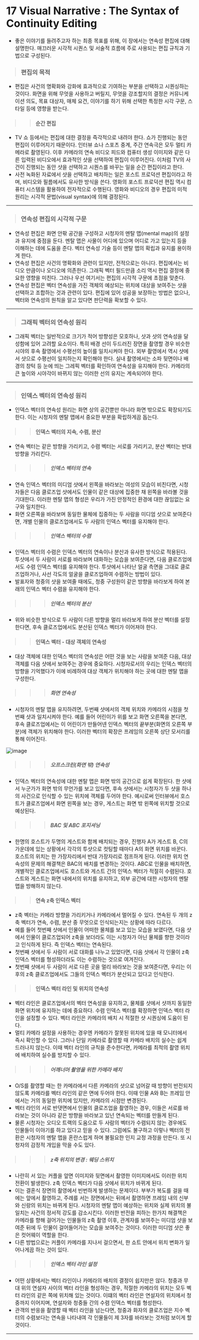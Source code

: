 # 17 Visual Narrative : The Syntax of Continuity Editing 
 * 좋은 이야기를 들려주고자 하는 최종 목표를 위해, 이 장에서는 연속성 편집에 대해 설명한다. 매끄러운 시각적 시퀀스 및 서술적 흐름에 주로 사용되는 편집 규칙과 기법으로 구성된다.
 
> ### 편집의 목적 
 * 편집은 사건의 명확화와 강화에 효과적으로 기여하는 부분을 선택하고 시퀀싱하는 것이다. 화면을 위해 무엇을 사용하고 버릴지, 무엇을 강조할지의 결정은 커뮤니케이션 의도, 목표 대상자, 매체 요건, 이야기를 하기 위해 선택한 특정한 시각 구문, 스타일 등에 영향을 받는다. 
 
> > #### 순간 편집
 * TV 쇼 등에서는 편집에 대한 결정을 즉각적으로 내려야 한다. 쇼가 진행되는 동안 편집이 이루어지기 때문이다. 인터뷰 쇼나 스포츠 중계, 주간 연속극은 모두 멀티 카메라로 촬영된다. 이후 카메라의 연속 비디오 피드와 컴퓨터 생성 이미지와 같은 다른 입력된 비디오에서 효과적인 샷을 선택하여 편집이 이루어진다. 이처럼 TV의 사건이 진행되는 동안 샷을 선택하고 시퀀스를 바꾸는 일을 순간 편집이라고 한다. 
 * 사전 녹화된 자료에서 샷을 선택하고 배치하는 일은 포스트 프로덕션 편집이라고 하며, 비디오와 필름에서도 유사한 방식을 쓴다. 영화의 포스트 프로덕션 편집 역시 컴퓨터 시스템을 활용하여 전자적으로 수행된다. 영화와 비디오의 경우 편집의 미적 원리는 시각적 문법(visual syntax)에 의해 결정된다. 

------------------------------------------

> ### 연속성 편집의 시각적 구문
 * 연속성 편집은 화면 안팎 공간을 구성하고 시청자의 멘탈 맵(mental map)의 설정과 유지에 중점을 둔다. 멘탈 맵은 사물이 어디에 있으며 어디로 가고 있는지 등을 이해하는 데에 도움을 준다. 벡터 연속성 기술 등이 멘탈 맵의 확립과 유지를 용이하게 한다. 
 * 연속성 편집은 사건의 명확화와 관련이 있지만, 전적으로는 아니다. 편집에서는 비디오 만큼이나 오디오에 의존한다. 그래픽 벡터 필드만큼 소리 역시 편집 결정에 중요한 영향을 미친다. 그러나 우선 여기서는 편집의 시각적 구문에 초점을 맞춘다. 
 * 연속성 편집은 벡터 연속성을 가진 객체의 예상되는 위치에 대상을 보여주는 샷을 선택하고 조합하는 것과 관련이 있다. 편집에 있어 성공을 보장하는 방법은 없으나, 벡터와 연속성의 원칙을 알고 있다면 판단력을 확보할 수 있다. 

----------------------------------------

> ### 그래픽 벡터의 연속성 원리
 * 그래픽 벡터는 일반적으로 크기가 적어 방향성은 모호하나, 샷과 샷의 연속성을 달성함에 있어 고려할 요소이다. 특히 배경 선이 두드러진 장면을 촬영할 경우 비슷한 시야의 후속 촬영에서 수평선의 높이를 일치시켜야 한다. 외부 촬영에서 역시 샷에서 샷으로 수평선이 일치하는지 확인해야 한다. 실내 촬영에서는 소파 뒷면이나 배경의 창턱 등 눈에 띄는 그레픽 벡터를 확인하여 연속성을 유지해야 한다. 카메라의 큰 높이와 시야각이 바뀌지 않는 이러한 선의 유지는 계속되어야 한다. 

----------------------------------------

> ### 인덱스 벡터의 연속성 원리
 * 인덱스 벡터의 연속성 원리는 화면 상의 공간뿐만 아니라 화면 밖으로도 확장되기도 한다. 이는 시청자의 멘탈 맵에서 중요한 부분을 확립하게끔 돕는다. 

> > #### 인덱스 벡터의 지속, 수렴, 분산
 * 연속 벡터는 같은 방향을 가리키고, 수렴 벡터는 서로를 가리키고, 분산 벡터는 반대 방향을 가리킨다. 
 
> > > ##### 인덱스 벡터의 연속
 * 연속 인덱스 벡터의 미디엄 샷에서 왼쪽을 바라보는 여성의 모습이 비친다면, 시청자들은 다음 클로즈업 샷에서도 인물이 같은 대상에 집중한 채 왼쪽을 바라볼 것을 기대한다. 이러한 멘탈 맵의 형성은 우리가 가진 안정적인 환경에 대한 끊임없는 요구와 일치한다. 
 * 화면 오른쪽을 바라보며 동일한 물체에 집중하는 두 사람을 미디엄 샷으로 보여준다면, 개별 인물의 클로즈업에서도 두 사람의 인덱스 벡터를 유지해야 한다. 

> > > ##### 인덱스 벡터의 수렴
 * 인덱스 벡터의 수렴은 인덱스 벡터의 연속이나 분산과 유사한 방식으로 적용된다. 투샷에서 두 사람이 서로를 바라보며 대화하는 모습을 보여준다면, 다음 클로즈업에서도 수렴 인덱스 벡터를 유지해야 한다. 투샷에서 나타난 얼굴 측면을 그대로 클로즈업하거나, 사선 각도의 얼굴을 클로즈업하여 수렴하는 방법이 있다. 
 * 발표자와 청중의 샷을 보여줄 때에도, 청중 구성원이 같은 방향을 바라보게 하여 본래의 인덱스 벡터 수렴을 유지해야 한다. 

> > > ##### 인덱스 벡터의 분산
 * 위와 비슷한 방식으로 두 사람이 다른 방향을 멀리 바라보게 하여 분산 벡터를 설정한다면, 후속 클로즈업에서도 분산된 인덱스 벡터가 이어져야 한다. 


> > #### 인덱스 벡터 - 대상 객체의 연속성
 * 대상 객체에 대한 인덱스 벡터의 연속성은 어떤 것을 보는 사람을 보여준 다음, 대상 객체를 다음 샷에서 보여주는 경우에 중요하다. 시청자로서의 우리는 인덱스 벡터의 방향을 기억했다가 이에 비례하여 대상 객체가 위치해야 하는 곳에 대한 멘탈 맵을 구성한다. 


> > > ##### 화면 연속성
 * 시청자의 멘탈 맵을 유지하려면, 두번째 샷에서의 객체 위치와 카메라의 시점을 첫번째 샷과 일치시켜야 한다. 예를 들어 어린이가 위를 보고 화면 오른쪽을 본다면, 후속 클로즈업에서는 이 어린이가 만들어넨 인덱스 벡터의 끝부분(화면의 오른쪽 부분)에 객체가 위치해야 한다. 이러한 벡터의 확장은 프레임의 오른쪽 상단 모서리를 통해 이어진다. 
 
 ![image](https://user-images.githubusercontent.com/80778903/114512506-2670d400-9c74-11eb-88f4-00d251d37b96.png)

> > > ##### 오프스크린(화면 밖) 연속성
 * 인덱스 벡터의 연속성에 대한 멘탈 맵은 화면 밖의 공간으로 쉽게 확장된다. 한 샷에서 누군가가 화면 밖의 무언가를 보고 있다면, 후속 샷에서는 시청자가 두 샷을 하나의 사건으로 인식할 수 있는 위치에 객체를 두어야 한다. 예시로써 인터뷰에서 호스트가 클로즈업에서 화면 왼쪽을 보는 경우, 게스트는 화면 밖 왼쪽에 위치할 것으로 예상된다. 


> > > ##### BAC 및 ABC 포지셔닝
 * 한명의 호스트가 두명의 게스트와 함께 배치되는 경우, 진행자 A가 게스트 B, C의 가운데에 있는 상황에서 각각의 투샷으로 컷팅할 때마다 A의 화면 위치를 바꾼다. 호스트의 위치는 한 가장자리에서 반대 가장자리로 점프하게 된다. 이러한 위치 연속성의 문제의 해결책은 BAC의 배치를 변경하는 것이다. ABC로 인물을 배치하면, 개별적인 클로즈업에서도 호스트와 게스트 간의 인덱스 벡터가 적절히 수렴된다. 호스트와 게스트는 화면 내에서의 위치를 유지하고, 외부 공간에 대한 시청자의 멘탈 맵을 방해하지 않는다. 


> > #### 연속 z축 인덱스 벡터
 * z축 벡터는 카메라 방향을 가리키거나 카메라에서 멀어질 수 있다. 연속된 두 개의 z축 벡터가 연속, 수렴, 분산 중 무엇으로 인식되는지는 상황에 따라 다르다. 
 * 예를 들어 첫번째 샷에서 인물이 어떠한 물체를 보고 있는 모습을 보였다면, 다음 샷에서 인물이 클로즈업되어 z축을 보더라도 이는 시청자가 아닌 물체를 향한 것이라고 인식하게 된다. 즉 인덱스 벡터는 연속된다. 
 * 첫번째 샷에서 두 사람이 서로 대화를 나누고 있었다면, 다음 샷에서 각 인물이 z축 인덱스 벡터를 형성하더라도 이는 수렴하는 것으로 여겨진다. 
 * 첫번째 샷에서 두 사람이 서로 다른 곳을 멀리 바라보는 것을 보여준다면, 우리는 이후의 z축 클로즈업에서도 그들의 인덱스 벡터가 분산되고 있다고 인식한다. 


> > #### 인덱스 벡터 라인 및 위치의 연속성
 * 벡터 라인은 클로즈업에서의 벡터 연속성을 유지하고, 물체를 샷에서 샷까지 동일한 화면 위치에 유지하는 데에 중요하다. 수렴 인덱스 벡터를 확장하면 인덱스 벡터 라인을 설정할 수 있다. 벡터 라인은 카메라의 배치 시 적절한 샷 시퀀싱에 도움이 된다. 
 * 멀티 카메라 설정을 사용하는 경우엔 카메라가 잘못된 위치에 있을 때 모니터에서 즉시 확인할 수 있다. 그러나 단일 카메라로 촬영할 때 카메라 배치의 실수는 쉽게 드러나지 않는다. 이때 벡터 라인의 규칙을 준수한다면, 카메라를 최적의 촬영 위치에 배치하여 실수를 방지할 수 있다. 


> > > ##### 어깨너머 촬영을 위한 카메라 배치
 * O/S를 촬영할 때는 한 카메라에서 다른 카메라의 샷으로 넘어갈 때 방향이 반전되지 않도록 카메라를 벡터 라인의 같은 면에 두어야 한다. 이때 인물 A와 B는 프레임 안에서는 거의 동일한 위치에 있지만, 카메라의 시점만 변경된다. 
 * 벡터 라인의 서로 반댓면에서 인물의 클로즈업을 촬영하는 경우, 이들은 서로를 바라보는 것이 아니라 같은 방향을 바라보고 있넌 연속되는 벡터를 만들게 된다. 
 * 물론 시청자는 오디오 트랙의 도움으로 두 사람의 벡터가 수렴되지 않는 경우에도 인물들이 이야기를 하고 있다고 믿을 수 있다. 그럼에도 불구하고 이렇나 벡터의 전환은 시청자의 멘탈 맵을 혼란스럽게 하며 불필요한 인지 교정 과정을 만든다. 또 시청자의 감정적 개입을 막을 수도 있다. 

> > > ##### z축 위치의 변경 : 웨딩 스위치
 * 나란히 서 있는 커플을 앞면 이미지와 뒷면에서 촬영한 이미지에서도 이러한 위치 전환이 발생한다. z축 인덱스 벡터가 다음 샷에서 위치가 바뀌게 된다. 
 * 이는 결혼식 장면의 촬영에서 빈번하게 발생하는 문제이다. 부부가 복도를 걸을 때에는 앞에서 촬영하고, 주례를 서는 장면에서는 뒤에서 촬영하면 프레임 내의 신부와 신랑의 위치는 바뀌게 된다. 시청자의 멘탈 맵이 예상하는 위치와 실제 위치의 불일치는 사건의 정서적 강도를 감소시킨다. 이러한 반전을 피하는 한가지 해결책은 카메라를 향해 걸어가는 인물들의 z축 촬영 이후, 관계자를 보여주는 미디엄 샷을 보여준 뒤에 두 인물이 걸어들어가는 모습을 보여주는 것이다. 이러한 미디엄 샷은 좋은 컷어웨이 역할을 한다. 
 * 다른 방법으로는 커플이 카메라를 지나서 걸으면서, 한 쇼트 안에서 위치 변화가 일어나게끔 하는 것이 있다. 


> > > ##### 인덱스 벡터 라인 설정
 * 어떤 상황에서는 벡터 라인이나 카메라의 배치의 결정이 쉽지만은 않다. 청중과 무대 위의 연설자 사이의 벡터 라인을 형성하는 경우, 적절한 카메라의 위치는 모두 벡터 라인의 같은 쪽에 위치해 있는 것이다. 이떄의 벡터 라인은 연설자의 위치에서 청중까지 이어지며, 연설자와 청중들 간의 수렴 인덱스 벡터를 형성한다. 
 * 관객의 반응을 촬영할 때 벡터 라인을 넘는다면, 청중과 화자의 클로즈업은 지수 벡터의 수렴보다는 연속을 나타내여 각 인물들이 제 3자를 바라보는 것처럼 보이게 할 것이다. 

---------------------------------------------------------------



